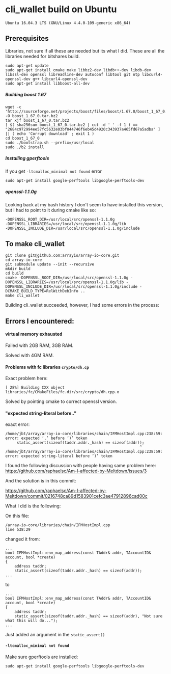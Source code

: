 # cli_wallet build on Ubuntu
```
Ubuntu 16.04.3 LTS (GNU/Linux 4.4.0-109-generic x86_64)
```
## Prerequisites
Libraries, not sure if all these are needed but its what I did. These are all the libraries needed for bitshares build.
```
sudo apt-get update
sudo apt-get install cmake make libbz2-dev libdb++-dev libdb-dev libssl-dev openssl libreadline-dev autoconf libtool git ntp libcurl4-openssl-dev g++ libcurl4-openssl-dev
sudo apt-get install libboost-all-dev
```
##### Building boost 1.67
```
wget -c 'http://sourceforge.net/projects/boost/files/boost/1.67.0/boost_1_67_0.tar.bz2/download' -O boost_1_67_0.tar.bz2
tar xjf boost_1_67_0.tar.bz2
[ $( sha256sum boost_1_67_0.tar.bz2 | cut -d ' ' -f 1 ) == "2684c972994ee57fc5632e03bf044746f6eb45d4920c343937a465fd67a5adba" ] || ( echo 'Corrupt download' ; exit 1 )
cd boost_1_67_0
sudo ./bootstrap.sh --prefix=/usr/local
sudo ./b2 install
```
##### Installing gperftools
If you get `-ltcmalloc_minimal not found`  error
```
sudo apt-get install google-perftools libgoogle-perftools-dev
```
##### openssl-1.1.0g

Looking back at my bash history I don't seem to have installed this version, but I had to point to it during cmake like so:
```
-DOPENSSL_ROOT_DIR=/usr/local/src/openssl-1.1.0g
-DOPENSSL_LIBRARIES=/usr/local/src/openssl-1.1.0g/lib
-DOPENSSL_INCLUDE_DIR=/usr/local/src/openssl-1.1.0g/include
```

## To make cli_wallet
```
git clone git@github.com:arrayio/array-io-core.git
cd array-io-core
git submodule update --init --recursive
mkdir build
cd build
cmake -DOPENSSL_ROOT_DIR=/usr/local/src/openssl-1.1.0g -DOPENSSL_LIBRARIES=/usr/local/src/openssl-1.1.0g/lib -DOPENSSL_INCLUDE_DIR=/usr/local/src/openssl-1.1.0g/include -DCMAKE_BUILD_TYPE=RelWithDebInfo ..
make cli_wallet
```
Building cli_wallet succeeded, however, I had some errors in the process:

## Errors I encountered:

#### virtual memory exhausted
Failed with 2GB RAM, 3GB RAM.

Solved with 4GM RAM.
#### Problems with fc libraries `crypto/dh.cp`
Exact problem here:
```
[ 28%] Building CXX object libraries/fc/CMakeFiles/fc.dir/src/crypto/dh.cpp.o
```
Solved by pointing cmake to correct openssl version.
#### "expected string-literal before.."
exact error:
```
/home/jbt/array/array-io-core/libraries/chain/IFMHostImpl.cpp:238:59: error: expected ‘,’ before ‘)’ token
     static_assert(sizeof(taddr.addr._hash) == sizeof(addr));
                                                           ^
/home/jbt/array/array-io-core/libraries/chain/IFMHostImpl.cpp:238:59: error: expected string-literal before ‘)’ token
```
I found the following discussion with people having same problem here:
https://github.com/raphaelsc/Am-I-affected-by-Meltdown/issues/3

And the solution is in this commit:

https://github.com/raphaelsc/Am-I-affected-by-Meltdown/commit/0216748ca89d1583901cefc3ae47912896cad00c

What I did is the following:

On this file:
```
/array-io-core/libraries/chain/IFMHostImpl.cpp
line 538:29
```
changed it from:
```
...
bool IFMHostImpl::env_map_address(const TAddr& addr, TAccountID& account, bool *create)
{
    address taddr;
    static_assert(sizeof(taddr.addr._hash) == sizeof(addr));
...
```
to
```
...
bool IFMHostImpl::env_map_address(const TAddr& addr, TAccountID& account, bool *create)
{
    address taddr;
    static_assert(sizeof(taddr.addr._hash) == sizeof(addr), "Not sure what this will do...");
...
```
Just added an argument in the `static_assert()`

#### `-ltcmalloc_minimal not found`

Make sure gperftools are installed:
```
sudo apt-get install google-perftools libgoogle-perftools-dev
```
